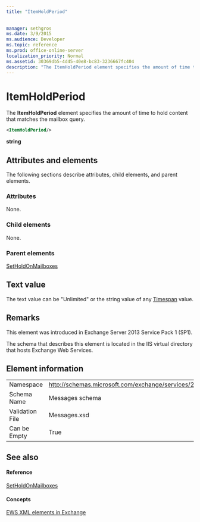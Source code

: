 ```yaml
---
title: "ItemHoldPeriod"
 
 
manager: sethgros
ms.date: 3/9/2015
ms.audience: Developer
ms.topic: reference
ms.prod: office-online-server
localization_priority: Normal
ms.assetid: 30369db5-4d45-40e8-bc83-3236667fc404
description: "The ItemHoldPeriod element specifies the amount of time to hold content that matches the mailbox query."
---
```


# ItemHoldPeriod

The **ItemHoldPeriod** element specifies the amount of time to hold content that matches the mailbox query. 
  
```XML
<ItemHoldPeriod/>
```

 **string**
## Attributes and elements

The following sections describe attributes, child elements, and parent elements.
  
### Attributes

None.
  
### Child elements

None.
  
### Parent elements

[SetHoldOnMailboxes](setholdonmailboxes.md)
  
## Text value

The text value can be "Unlimited" or the string value of any [Timespan](http://msdn.microsoft.com/en-us/library/1ecy8h51%28v=vs.110%29.aspx) value. 
  
## Remarks

This element was introduced in Exchange Server 2013 Service Pack 1 (SP1).
  
The schema that describes this element is located in the IIS virtual directory that hosts Exchange Web Services.
  
## Element information

|||
|:-----|:-----|
|Namespace  <br/> |http://schemas.microsoft.com/exchange/services/2006/messages  <br/> |
|Schema Name  <br/> |Messages schema  <br/> |
|Validation File  <br/> |Messages.xsd  <br/> |
|Can be Empty  <br/> |True  <br/> |
   
## See also

#### Reference

[SetHoldOnMailboxes](setholdonmailboxes.md)
#### Concepts

[EWS XML elements in Exchange](ews-xml-elements-in-exchange.md)

